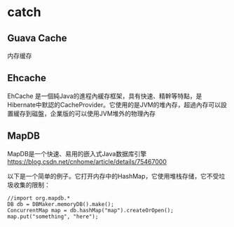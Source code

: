 # catch

## Guava Cache 
内存缓存

## Ehcache
EhCache 是一個純Java的進程內緩存框架，具有快速、精幹等特點，是Hibernate中默認的CacheProvider。它使用的是JVM的堆內存，超過內存可以設置緩存到磁盤，企業版的可以使用JVM堆外的物理內存


## MapDB
MapDB是一个快速、易用的嵌入式Java数据库引擎
https://blog.csdn.net/cnhome/article/details/75467000


以下是一个简单的例子。它打开内存中的HashMap，它使用堆栈存储，它不受垃圾收集的限制：
```
//import org.mapdb.*
DB db = DBMaker.memoryDB().make();
ConcurrentMap map = db.hashMap("map").createOrOpen();
map.put("something", "here");
```